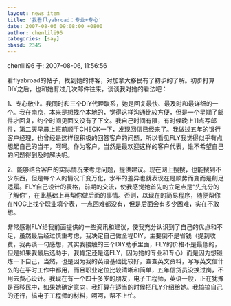 ```yaml
---
layout: news_item
title: '我看flyabroad：专业+专心'
date: 2007-08-06 09:08:00 +0800
author: chenlili96
categories: [say]
bbsid: 2345
---
```


chenlili96 于: 2007-08-06, 11:56:56

看flyabroad的帖子，找到她的博客，对加拿大移民有了初步的了解。初步打算DIY之后，也和她有过几次邮件往来，谈谈我对她的看法吧：

1、专心敬业。我同时和三个DIY代理联系，她是回复最快、最及时和最详细的一个。我在南京，本来是想找个本地的，觉得这样沟通比较方便，但是一个星期了邮件才回复，约个时间见面又没有了下文。我自己时间有限，有时候晚上11点写邮件，第二天早晨上班前顺手CHECK一下，发现回信已经来了。我做过五年的银行客户经理，也曾经是这样很积极的回答客户的问题，所以看见FLY我觉得似乎有点想起自己的当年，呵呵。作为客户，当然是最欢迎这样的客户代表，谁不希望自己的问题得到及时解决呢。

2、能够结合客户的实际情况来考虑问题，提供建议。现在网上搜搜，也能搜到不少东西，但是每个人的情况千变万化，水平的差异也就表现在是顺势而变而是削足适履。FLY自己设计的表格，前期的交流，使我感觉她首先的立足点是“先充分的了解你”，在此基础上再帮你做后面的事情。否则，以现在的简易程序，随便帮你在NOC上找个职业填个表，一点困难都没有，但是后面会有多少困难，实在不敢想。

非常感谢FLY给我前面提供的一些资讯和建议，使我充分认识到了自己的优点和不足，虽然最后经过慎重考虑，我决定自己做全程DIY，主要倒不是省钱（提到收费，我再谈一句感想，其实我接触的三个DIY助手里面，FLY的价格不是最低的，但是如果我最后选助手，我肯定还是选FLY，因为她的专业和专心）而是因为想锻炼一下自己，当然，也是因为我的英语基础比较好，查查英文资料，写写英文信什么的在平时工作中都用，而且职业定位比较清晰和简单，五年信贷员没换过岗，不用去费心设计。我现在有一个四十多岁的朋友，电子工程师，英语一般，正在犹豫是否移民中，如果她确定意向，我打算在适当的时候把FLY介绍给她。我搞搞自己的还行，搞电子工程师的材料，呵呵，帮不上忙。
